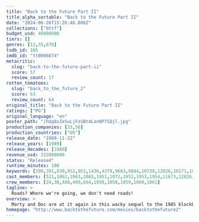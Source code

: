 ```yaml
---
title: "Back to the Future Part II"
title_alpha_sortable: "Back to the Future Part II"
date: "2024-06-26T15:26:46.806Z"
collections: ["bttf"]
budget_usd: 40000000
tiers: []
genres: [12,35,878]
tsdb_id: 165
imdb_id: "tt0096874"
metacritic:
  slug: "back-to-the-future-part-ii"
  score: 57
  review_count: 17
rotten_tomatoes:
  slug: "back_to_the_future_2"
  score: 63
  review_count: 64
original_title: "Back to the Future Part II"
ratings: ["PG"]
original_language: "en"
poster_path: "/hQq8xZe5uLjFzSBt4LanNP7SQjl.jpg"
production_companies: [33,56]
production_countries: ["US"]
release_date: "1989-11-22"
release_years: [1989]
release_decades: [1980]
revenue_usd: 332000000
status: "Released"
runtime_minutes: 108
keywords: [390,391,830,952,953,1436,4379,9663,9844,10738,12026,18171,189102,196664,226370,257783]
cast_members: [521,1062,1063,1065,1951,1072,1952,1953,1954,11673,12826,1434975,68851,58319,109,1237,37623,1064]
crew_members: [24,38,488,489,664,1058,1058,1059,1060,1061]
tagline: >
  Roads? Where we're going, we don't need roads!
overview: >
  Marty and Doc are at it again in this wacky sequel to the 1985 blockbuster as the time-traveling duo head to 2015 to nip some McFly family woes in the bud. But things go awry thanks to bully Biff Tannen and a pesky sports almanac. In a last-ditch attempt to set things straight, Marty finds himself bound for 1955 and face to face with his teenage parents -- again.
homepage: "http://www.backtothefuture.com/movies/backtothefuture2"
---
```

